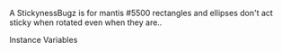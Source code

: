 A StickynessBugz is for mantis #5500 rectangles and ellipses don't act sticky when rotated even when they are..

Instance Variables
